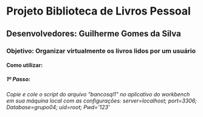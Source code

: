 # Projeto Biblioteca de Livros Pessoal
## Desenvolvedores: Guilherme Gomes da Silva
### Objetivo: Organizar virtualmente os livros lidos por um usuário
#### Como utilizar:
##### 1º Passo:
###### Copie e cole o script do arquivo "bancosql1" no aplicativo do workbench em sua máquina local com as configurações: server=localhost; port=3306; Database=grupo04; uid=root; Pwd='123'

